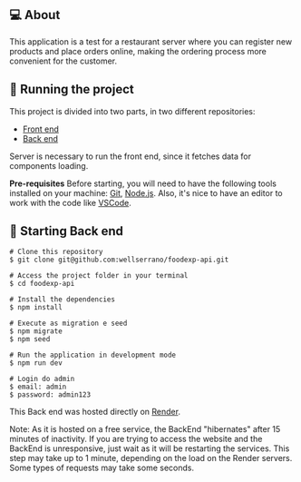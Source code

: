 ## 💻 About

This application is a test for a restaurant server where you can register new products and place orders online, making the ordering process more convenient for the customer.


## 🚀 Running the project

This project is divided into two parts, in two different repositories:
- [Front end](https://github.com/wellserrano/foodexp-frontend)
- [Back end](https://github.com/wellserrano/foodexp-api)

Server is necessary to run the front end, since it fetches data for components loading.

**Pre-requisites**
Before starting, you will need to have the following tools installed on your machine: [Git](https://git-scm.com), [Node.js](https://nodejs.org/en/). Also, it's nice to have an editor to work with the code like [VSCode](https://code.visualstudio.com/).

## 🎲 Starting Back end
```
# Clone this repository
$ git clone git@github.com:wellserrano/foodexp-api.git

# Access the project folder in your terminal
$ cd foodexp-api

# Install the dependencies
$ npm install

# Execute as migration e seed
$ npm migrate
$ npm seed

# Run the application in development mode
$ npm run dev

# Login do admin
$ email: admin
$ password: admin123
```

This Back end was hosted directly on [Render](https://foodexp-api.onrender.com).

Note: As it is hosted on a free service, the BackEnd "hibernates" after 15 minutes of inactivity. If you are trying to access the website and the BackEnd is unresponsive, just wait as it will be restarting the services. This step may take up to 1 minute, depending on the load on the Render servers. Some types of requests may take some seconds.
